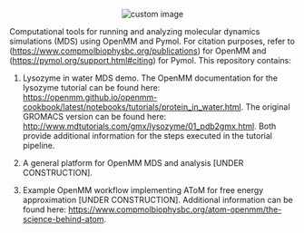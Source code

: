 <p align="center">
  <img src="https://github.com/user-attachments/assets/6b4aed8d-2436-48d3-980b-9ac59df12658" alt="custom image"/>
</p>

Computational tools for running and analyzing molecular dynamics simulations (MDS) using OpenMM and Pymol. For citation purposes, refer to (https://www.compmolbiophysbc.org/publications) for OpenMM and (https://pymol.org/support.html#citing) for Pymol. This repository contains:

1) Lysozyme in water MDS demo. The OpenMM documentation for the lysozyme tutorial can be found here:
   https://openmm.github.io/openmm-cookbook/latest/notebooks/tutorials/protein_in_water.html.
   The original GROMACS version can be found here: http://www.mdtutorials.com/gmx/lysozyme/01_pdb2gmx.html.
   Both provide additional information for the steps executed in the tutorial pipeline.

2) A general platform for OpenMM MDS and analysis [UNDER CONSTRUCTION].

4) Example OpenMM workflow implementing AToM for free energy approximation [UNDER CONSTRUCTION]. Additional information can be found here: https://www.compmolbiophysbc.org/atom-openmm/the-science-behind-atom.
